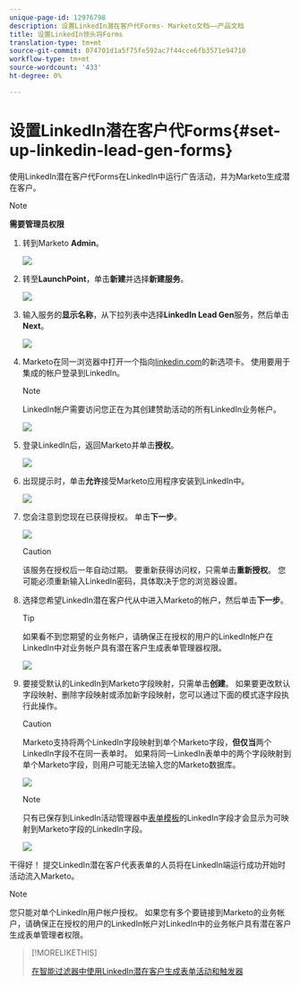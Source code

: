 ```yaml
---
unique-page-id: 12976798
description: 设置LinkedIn潜在客户代Forms- Marketo文档——产品文档
title: 设置LinkedIn领头将Forms
translation-type: tm+mt
source-git-commit: 074701d1a5f75fe592ac7f44cce6fb3571e94710
workflow-type: tm+mt
source-wordcount: '433'
ht-degree: 0%

---
```



# 设置LinkedIn潜在客户代Forms{#set-up-linkedin-lead-gen-forms}

使用LinkedIn潜在客户代Forms在LinkedIn中运行广告活动，并为Marketo生成潜在客户。

>[!NOTE]
>
>**需要管理员权限**

1. 转到Marketo **Admin**。

   ![](assets/image2016-11-29-10-3a50-3a29.png)

1. 转至&#x200B;**LaunchPoint**，单击&#x200B;**新建**&#x200B;并选择&#x200B;**新建服务**。

   ![](assets/image2016-11-29-10-3a51-3a11.png)

1. 输入服务的&#x200B;**显示名称**，从下拉列表中选择&#x200B;**LinkedIn Lead Gen**&#x200B;服务，然后单击&#x200B;**Next**。

   ![](assets/linkedin-lead-gen.png)

1. Marketo在同一浏览器中打开一个指向[linkedin.com](https://www.linkedin.com)的新选项卡。 使用要用于集成的帐户登录到LinkedIn。

   >[!NOTE]
   >
   >LinkedIn帐户需要访问您正在为其创建赞助活动的所有LinkedIn业务帐户。

   ![](assets/linkedin-login.png)

1. 登录LinkedIn后，返回Marketo并单击&#x200B;**授权**。

   ![](assets/linkedin-lead-gen-authorize.png)

1. 出现提示时，单击&#x200B;**允许**&#x200B;接受Marketo应用程序安装到LinkedIn中。

   ![](assets/linkedin-marketo-allow.png)

1. 您会注意到您现在已获得授权。 单击&#x200B;**下一步**。

   ![](assets/image2017-9-28-7-3a55-3a14.png)

   >[!CAUTION]
   >
   >该服务在授权后一年自动过期。 要重新获得访问权，只需单击&#x200B;**重新授权**。 您可能必须重新输入LinkedIn密码，具体取决于您的浏览器设置。

1. 选择您希望LinkedIn潜在客户代从中进入Marketo的帐户，然后单击&#x200B;**下一步**。

   >[!TIP]
   >
   >如果看不到您期望的业务帐户，请确保正在授权的用户的LinkedIn帐户在LinkedIn中对业务帐户具有潜在客户生成表单管理器权限。

   ![](assets/linkedin-pages-to-capture.png)

1. 要接受默认的LinkedIn到Marketo字段映射，只需单击&#x200B;**创建**。 如果要更改默认字段映射、删除字段映射或添加新字段映射，您可以通过下面的模式逐字段执行此操作。

   >[!CAUTION]
   >
   >Marketo支持将两个LinkedIn字段映射到单个Marketo字段，**但仅当**&#x200B;两个LinkedIn字段不在同一表单时。 如果将同一LinkedIn表单中的两个字段映射到单个Marketo字段，则用户可能无法输入您的Marketo数据库。

   ![](assets/linkedin-lead-gen-mapping.png)

   >[!NOTE]
   >
   >只有已保存到LinkedIn活动管理器中[表单模板](https://www.linkedin.com/help/lms/answer/79634)的LinkedIn字段才会显示为可映射到Marketo字段的LinkedIn字段。

   ![](assets/linkedin-installed-services.png)

干得好！ 提交LinkedIn潜在客户代表表单的人员将在LinkedIn端运行成功开始时活动流入Marketo。

>[!NOTE]
>
>您只能对单个LinkedIn用户帐户授权。 如果您有多个要链接到Marketo的业务帐户，请确保正在授权的用户的LinkedIn帐户对LinkedIn中的业务帐户具有潜在客户生成表单管理者权限。

>[!MORELIKETHIS]
>
>[在智能过滤器中使用LinkedIn潜在客户生成表单活动和触发器](/help/marketo/product-docs/demand-generation/social/social-functions/use-linkedin-lead-gen-form-filters-and-triggers-in-a-smart-campaign.md)
